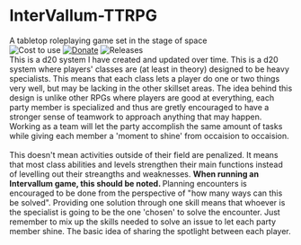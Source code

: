 # InterVallum-TTRPG
A tabletop roleplaying game set in the stage of space
<br>
![Cost to use](https://img.shields.io/badge/price-$0-yellow) [![Donate](https://img.shields.io/badge/donate-paypal-green)](https://www.paypal.com/paypalme/Horologium) ![Releases](https://img.shields.io/github/v/release/H0rologium/InterVallum-TTRPG)
<br>
This is a d20 system I have created and updated over time. This is a d20 system where players' classes are (at least in theory) designed to be heavy specialists.
This means that each class lets a player do one or two things very well, but may be lacking in the other skillset areas. The idea behind this design is unlike 
other RPGs where players are good at everything, each party member is specialized and thus are gretly encouraged to have a stronger sense of teamwork to approach anything that may happen. Working as a team will let the party accomplish the same amount of tasks while giving each member a 'moment to shine' from occaision to occaision. 
<br><br>
This doesn't mean activities outside of their field are penalized. It means that most class abilities and levels strengthen their main functions instead of levelling out their streangths and weaknesses. <b> When running an Intervallum game, this should be noted. </b> Planning encounters is encouraged to be done from the perspective of "how many ways can this be solved". Providing one solution through one skill means that whoever is the specialist is going to be the one 'chosen' to solve the encounter. Just remember to mix up the skills needed to solve an issue to let each party member shine. The basic idea of sharing the spotlight between each player.
<br><br>
